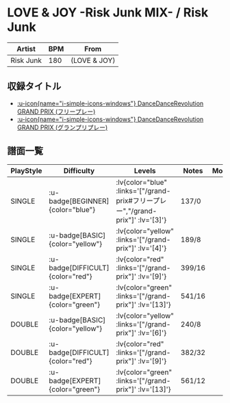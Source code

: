 # LOVE & JOY -Risk Junk MIX- / Risk Junk

|Artist|BPM|From|
|------|---|----|
|Risk Junk|180|(LOVE & JOY)|

## 収録タイトル

- [ :u-icon{name="i-simple-icons-windows"} DanceDanceRevolution GRAND PRIX (フリープレー)](/grand-prix#フリープレー)
- [ :u-icon{name="i-simple-icons-windows"} DanceDanceRevolution GRAND PRIX (グランプリプレー)](/grand-prix)

## 譜面一覧

|PlayStyle|Difficulty|Levels|Notes|Movie|
|---------|----------|------|-----|-----|
|SINGLE| :u-badge[BEGINNER]{color="blue"} | :lv{color="blue" :links='["/grand-prix#フリープレー","/grand-prix"]' :lv='[3]'} |137/0||
|SINGLE| :u-badge[BASIC]{color="yellow"} | :lv{color="yellow" :links='["/grand-prix"]' :lv='[4]'} |189/8||
|SINGLE| :u-badge[DIFFICULT]{color="red"} | :lv{color="red" :links='["/grand-prix"]' :lv='[9]'} |399/16||
|SINGLE| :u-badge[EXPERT]{color="green"} | :lv{color="green" :links='["/grand-prix"]' :lv='[13]'} |541/16||
|DOUBLE| :u-badge[BASIC]{color="yellow"} | :lv{color="yellow" :links='["/grand-prix"]' :lv='[6]'} |240/8||
|DOUBLE| :u-badge[DIFFICULT]{color="red"} | :lv{color="red" :links='["/grand-prix"]' :lv='[9]'} |382/32||
|DOUBLE| :u-badge[EXPERT]{color="green"} | :lv{color="green" :links='["/grand-prix"]' :lv='[13]'} |561/12||
